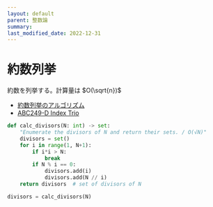 ```yaml
---
layout: default
parent: 整数論
summary: 
last_modified_date: 2022-12-31
---
```


# 約数列挙

約数を列挙する。計算量は $O(\sqrt{n})$

- [約数列挙のアルゴリズム](https://algo-method.com/descriptions/84)
- [ABC249-D Index Trio](https://atcoder.jp/contests/abc249/tasks/abc249_d)

```python
def calc_divisors(N: int) -> set:
    "Enumerate the divisors of N and return their sets. / O(√N)"
    divisors = set()
    for i in range(1, N+1):
        if i*i > N:
            break
        if N % i == 0:
            divisors.add(i)
            divisors.add(N // i)
    return divisors  # set of divisors of N

divisors = calc_divisors(N)
```